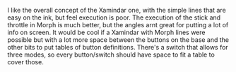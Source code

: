 I like the overall concept of the Xamindar one, with the simple lines that are easy on the ink, but feel execution is poor. The execution of the stick and throttle in Morph is much better, but the angles arnt great for putting a lot of info on screen.
It would be cool if a Xamindar with Morph lines were possible but with a lot more space between the buttons on the base and the other bits to put tables of button definitions. There's a switch that allows for three modes, so every button/switch should have space to fit a table to cover those.